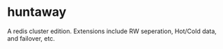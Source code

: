 # huntaway
A redis cluster edition. Extensions include RW seperation, Hot/Cold data, and failover, etc.
